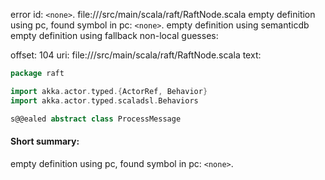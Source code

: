 error id: `<none>`.
file://<WORKSPACE>/src/main/scala/raft/RaftNode.scala
empty definition using pc, found symbol in pc: `<none>`.
empty definition using semanticdb
empty definition using fallback
non-local guesses:

offset: 104
uri: file://<WORKSPACE>/src/main/scala/raft/RaftNode.scala
text:
```scala
package raft

import akka.actor.typed.{ActorRef, Behavior}
import akka.actor.typed.scaladsl.Behaviors

s@@ealed abstract class ProcessMessage
```


#### Short summary: 

empty definition using pc, found symbol in pc: `<none>`.